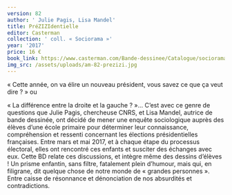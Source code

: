 ```yaml
---
version: 82
author: ' Julie Pagis, Lisa Mandel'
title: PréZIZIdentielle
editor: Casterman
collection: ' coll. « Sociorama »'
year: '2017'
price: 16 €
book_link: https://www.casterman.com/Bande-dessinee/Catalogue/sociorama/sociorama-prezizidentielle
img_src: /assets/uploads/am-82-prezizi.jpg
---
```

« Cette année, on va élire un nouveau président, vous savez ce que ça veut dire ? » ou

« La différence entre la droite et la gauche ? »… C’est avec ce genre de questions que Julie Pagis, chercheuse CNRS, et Lisa Mandel, autrice de bande dessinée, ont décidé de mener une enquête sociologique auprès des élèves d’une école primaire pour déterminer leur connaissance, compréhension et ressenti concernant les élections présidentielles françaises. Entre mars et mai 2017, et à chaque étape du processus électoral, elles ont rencontré ces enfants et susciter des échanges avec eux. Cette BD relate ces discussions, et intègre même des dessins d’élèves ! Un prisme enfantin, sans filtre, fatalement plein d’humour, mais qui, en filigrane, dit quelque chose de notre monde de « grandes personnes ». Entre caisse de résonnance et dénonciation de nos absurdités et contradictions.
